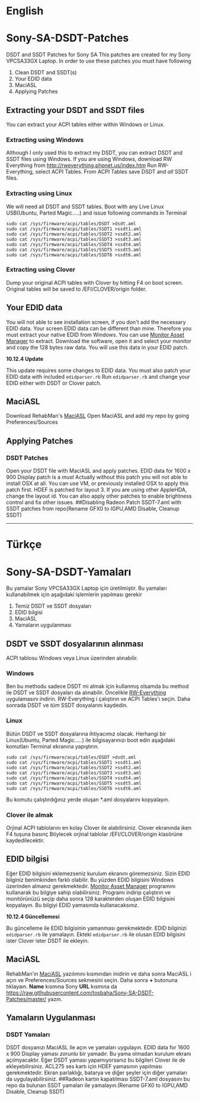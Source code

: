 # English
# Sony-SA-DSDT-Patches
DSDT and SSDT Patches for Sony SA
This patches are created for my Sony VPCSA33GX Laptop. In order to use these patches you must have following

1. Clean DSDT and SSDT(s)
2. Your EDID data
3. MaciASL
4. Applying Patches


## Extracting your DSDT and SSDT files
You can extract your ACPI tables either within Windows or Linux.
### Extracting using Windows
Although I only used this to extract my DSDT, you can extract DSDT and SSDT files using Windows. If you are using Windows, download RW Everything from http://rweverything.phpnet.us/index.htm Run RW-Everything, select ACPI Tables. From ACPI Tables save DSDT and *all* SSDT files.

### Extracting using Linux
We will need all DSDT and SSDT tables. Boot with any Live Linux USB(Ubuntu, Parted Magic.....) and issue following commands in Terminal

```
sudo cat /sys/firmware/acpi/tables/DSDT >dsdt.aml
sudo cat /sys/firmware/acpi/tables/SSDT1 >ssdt1.aml
sudo cat /sys/firmware/acpi/tables/SSDT2 >ssdt2.aml
sudo cat /sys/firmware/acpi/tables/SSDT3 >ssdt3.aml
sudo cat /sys/firmware/acpi/tables/SSDT4 >ssdt4.aml
sudo cat /sys/firmware/acpi/tables/SSDT5 >ssdt5.aml
sudo cat /sys/firmware/acpi/tables/SSDT6 >ssdt6.aml
```

### Extracting using Clover
Dump your original ACPI tables with Clover by hitting F4 on boot screen. Original tables will be saved to /EFI/CLOVER/origin folder.

## Your EDID data
You will not able to see installation screen, if you don't add the necessary EDID data. Your screen EDID data can be different than mine. Therefore you must extract your native EDID from Windows. You can use [Monitor Asset Manager](http://www.entechtaiwan.com/util/moninfo.shtm) to extract. Download the software, open it and select your monitor and copy the 128 bytes raw data. You will use this data in your EDID patch.

**10.12.4 Update**

This update requires some changes to EDID data. You must also patch your EDID data with included `edidparser.rb` Run `edidparser.rb` and change your EDID either with DSDT or Clover patch.

## MaciASL
Download RehabMan's [MaciASL](https://bitbucket.org/RehabMan/os-x-maciasl-patchmatic/downloads) Open MaciASL and add my repo by going Preferences/Sources
## Applying Patches
### DSDT Patches
Open your DSDT file with MaciASL and apply patches. EDID data for 1600 x 900 Display patch is a *must* Actually without this patch you will not able to install OSX at all. You can use VM, or previously installed OSX to apply this patch first. HDEF is patched for layout 3. If you are using other AppleHDA, change the layout id. You can also apply other patches to enable brightness control and fix other issues. 
##Disabling Radeon
Patch SSDT-7.aml with SSDT patches from repo(Rename GFX0 to IGPU,AMD Disable, Cleanup SSDT)


---

# Türkçe
# Sony-SA-DSDT-Yamaları

Bu yamalar Sony VPCSA33GX Laptop için üretilmiştir. Bu yamaları kullanabilmek için aşağıdaki işlemlerin yapılması gerekir

1. Temiz DSDT ve SSDT dosyaları
2. EDID bilgisi
3. MaciASL
4. Yamaların uygulanması


## DSDT ve SSDT dosyalarının alınması
ACPI tablosu Windows veya Linux üzerinden alınabilir.
### Windows
Ben bu methodu sadece DSDT mi almak için kullanmış olsamda bu method ile DSDT ve SSDT dosyaları da alınabilir. Öncelikle [RW-Everything](http://rweverything.phpnet.us/index.htm) uygulamasını indirin. RW-Everything i çalıştırın ve ACPI Tables'ı seçin. Daha sonrada DSDT ve *tüm* SSDT dosyalarını kaydedin.

### Linux
Bütün DSDT ve SSDT dosyalarına ihtiyacımız olacak. Herhangi bir Linux(Ubuntu, Parted Magic.....) ile bilgisayarınızı boot edin aşağıdaki komutları  Terminal ekranına yapıştırın.

```
sudo cat /sys/firmware/acpi/tables/DSDT >dsdt.aml
sudo cat /sys/firmware/acpi/tables/SSDT1 >ssdt1.aml
sudo cat /sys/firmware/acpi/tables/SSDT2 >ssdt2.aml
sudo cat /sys/firmware/acpi/tables/SSDT3 >ssdt3.aml
sudo cat /sys/firmware/acpi/tables/SSDT4 >ssdt4.aml
sudo cat /sys/firmware/acpi/tables/SSDT5 >ssdt5.aml
sudo cat /sys/firmware/acpi/tables/SSDT6 >ssdt6.aml
```
Bu komutu çalıştırdığınız yerde oluşan *.aml dosyalarını kopyalayın.

### Clover ile almak
Orjinal ACPI tablolarını en kolay Clover ile alabilirsiniz. Clover ekranında iken F4 tuşuna basınç Böylecek orjinal tablolar /EFI/CLOVER/origin klasörüne kaydedilecektir.

## EDID bilgisi
Eğer EDID bilgisini eklemezseniz kurulum ekranını göremezsiniz. Sizin EDID bilginiz benimkinden farklı olabilir. Bu yüzden EDID bilgisini Windows üzerinden almanız gerekmektedir. [Monitor Asset Manager](http://www.entechtaiwan.com/util/moninfo.shtm) programını kullanarak bu bilgiye sahip olabilirsiniz. Programı indirip çalıştırın ve monitörünüzü seçip daha sonra 128 karakterden oluşan EDID bilgisini kopyalayın. Bu bilgiyi EDID yamasında kullanacaksınız.

**10.12.4 Güncellemesi**

Bu güncelleme ile EDID bilgisinin yamanması gerekmektedir. EDID bilginizi `edidparser.rb` ile yamalayın. Ekteki `edidparser.rb` ile olusan EDID bilgisini ister Clover ister DSDT ile ekleyin.

## MaciASL
RehabMan'ın [MaciASL](https://bitbucket.org/RehabMan/os-x-maciasl-patchmatic/downloads) yazılımını kısmından inidirin ve daha sonra MaciASL i açın ve Preferences/Sources sekmesini seçin. Daha sonra __+__ butonuna tıklayaın. **Name** kısmına Sony **URL** kısmına da https://raw.githubusercontent.com/tosbaha/Sony-SA-DSDT-Patches/master/ yazın.
## Yamaların Uygulanması
### DSDT Yamaları
DSDT dosyanızı MaciASL ile açın ve yamaları uygulayın. EDID data for 1600 x 900 Display yaması *zorunlu* bir yamadır. Bu yama olmadan kurulum ekranı açılmyacaktır. Eğer DSDT yaması yapamıyorsanız bu bilgileri Clover ile de ekleyebilirsiniz. ACL275 ses kartı için HDEF yamasının yapılması gerekmektedir. Ekran parlaklığı, batarya ve diğer şeyler için diğer yamaları da uygulayabilirsiniz.
##Radeon kartın kapatılması
SSDT-7.aml dosyasını bu repo da bulunan SSDT yamaları ile yamalayın.(Rename GFX0 to IGPU,AMD Disable, Cleanup SSDT)
